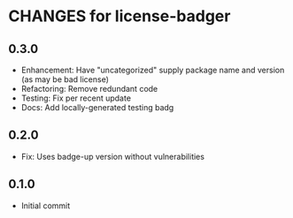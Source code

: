 # CHANGES for license-badger

## 0.3.0

- Enhancement: Have "uncategorized" supply package name and version
  (as may be bad license)
- Refactoring: Remove redundant code
- Testing: Fix per recent update
- Docs: Add locally-generated testing badg

## 0.2.0

- Fix: Uses badge-up version without vulnerabilities

## 0.1.0

- Initial commit
